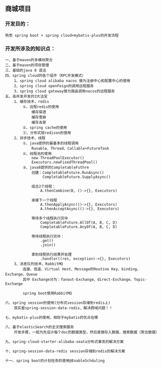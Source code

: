 ## 商城项目

### 开发目的：
    熟悉 spring boot + spring cloud+mybatis-plus的开发流程
 
### 开发所涉及的知识点：
    一、基于maven的多模块聚合
    二、基于maven的项目管理
    三、基础的java 8 语法
    四、spring cloud的各个组件（RPC开发模式）
        1、spring cloud alibaba nacos 做为注册中心和配置中心的使用
        2、spring cloud openFeign的调用远程服务
        3、spring cloud gateway做为路由调用nacos的远程服务
    五、高并发开发的3大法宝
        1、缓存技术，redis
            ①、远程redis的使用
                缓存穿透
                缓存雪崩
                缓存击穿
            ②、spring cache的使用
            ③、分布式锁redison的使用
        2、异步技术、线程
            ①、java提供的最基本的线程调用
                Runable、Thread、Callable+FutureTask
            ②、线程池的使用
                new ThreadPoolExecutor()
                Executors.newFixedThreadPool()
            ③、java8提供的CompletableFuthre
                创建：CompletableFuture.RunAsync()
                     CompletableFuture.SupplyAsync()  
                
                组合2个线程：
                    A.thenCombine(B, ()->{}, Executors)
                    
                承接下一个线程
                    A.thenApplyAsync(()->{}, Executors)
                    A.thenAcceptAsync(()->{}, Executors)
                
                等待多个线程执行完毕
                    CompletableFuture.AllOf(A, B, C, D)
                    CompletableFuture.AnyOf(A, B, C, D)
                
                等待线程执行完毕：
                    .get()
                    .join()
                    
                拿到线程执行结果并处理
                    .handler((res, exception)->{}, Executors)
        3、消息队列技术、RabbitMQ
            连接、信道、Virtual Host、Message的Routine Key、binding、Exchange、Queue
            其中 Exchange分为：fanout-Exchange、direct-Exchange、Topic-Exchange
            
            spring boot使用RabbitMQ
                
    六、spring session的使用(分布式session存储到redis上)
        其实是spring-session-data-redis、解决跨域问题！！
        
    七、mybatis-plus的使用，相较于mybatis的优点在哪
    
    八、基于elasticSearch的全文搜索服务
        开发步骤，一般为先设计每个doc的数据类型，然后是做存入数据，搜索数据（聚合数据）
    
    九、spring-cloud-starter-alibaba-seata分布式事务的解决方案
    
    十、spring-session-data-redis session存储到redis的解决方案
    
    十一、spring boot的计划任务的使用@EnableSchduling
    
               
